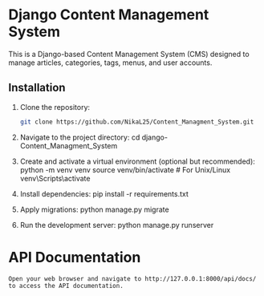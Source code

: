 # Django Content Management System

This is a Django-based Content Management System (CMS) designed to manage articles, categories, tags, menus, and user accounts.

## Installation

1. Clone the repository:
   ```bash
   git clone https://github.com/NikaL25/Content_Managment_System.git

2. Navigate to the project directory:
    cd django-Content_Managment_System

3. Create and activate a virtual environment (optional but recommended):
    python -m venv venv
    source venv/bin/activate  # For Unix/Linux
    venv\Scripts\activate     

4. Install dependencies:
    pip install -r requirements.txt

5. Apply migrations:
    python manage.py migrate
    

6. Run the development server:
    python manage.py runserver

# API Documentation

    Open your web browser and navigate to http://127.0.0.1:8000/api/docs/ to access the API documentation.